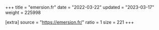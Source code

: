 +++
title = "emersion.fr"
date = "2022-03-22"
updated = "2023-03-17"
weight = 225998

[extra]
source = "https://emersion.fr/"
ratio = 1
size = 221
+++
